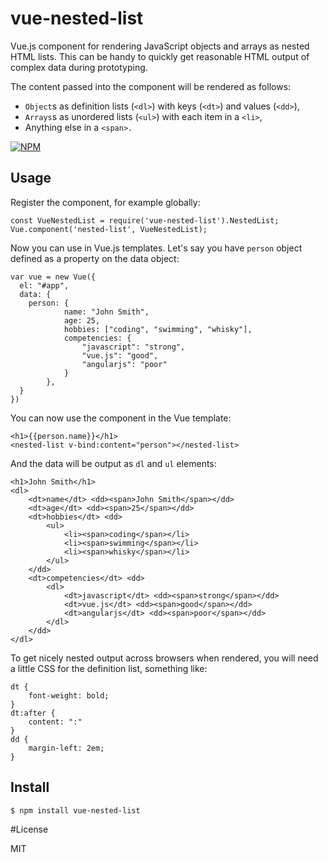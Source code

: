 # vue-nested-list
Vue.js component for rendering JavaScript objects and arrays as nested HTML lists. This can be handy to quickly get reasonable HTML output of complex data during prototyping.

The content passed into the component will be rendered as follows:

- `Object`s as definition lists (`<dl>`) with keys (`<dt>`) and values (`<dd>`),
- `Arrays`s as unordered lists (`<ul>`) with each item in a `<li>`,
- Anything else in a `<span>.`

[![NPM](https://nodei.co/npm/vue-nested-list.png?downloads=true&downloadRank=true&stars=true)](https://nodei.co/npm/vue-nested-list/)

## Usage
Register the component, for example globally:

```
const VueNestedList = require('vue-nested-list').NestedList;
Vue.component('nested-list', VueNestedList);
```

Now you can use in Vue.js templates. Let's say you have `person` object defined as a property on the data object:
```
var vue = new Vue({
  el: "#app",
  data: {
    person: {
			name: "John Smith",
			age: 25,
			hobbies: ["coding", "swimming", "whisky"],
			competencies: {
				"javascript": "strong",
				"vue.js": "good",
				"angularjs": "poor"
			}
		},
  }
})
```

You can now use the component in the Vue template:

```
<h1>{{person.name}}</h1>
<nested-list v-bind:content="person"></nested-list>
```

And the data will be output as `dl` and `ul` elements:

```
<h1>John Smith</h1>
<dl>
	<dt>name</dt> <dd><span>John Smith</span></dd>
	<dt>age</dt> <dd><span>25</span></dd>
	<dt>hobbies</dt> <dd>
		<ul>
			<li><span>coding</span></li>
			<li><span>swimming</span></li>
			<li><span>whisky</span></li>
		</ul>
	</dd>
	<dt>competencies</dt> <dd>
		<dl>
			<dt>javascript</dt> <dd><span>strong</span></dd>
			<dt>vue.js</dt> <dd><span>good</span></dd>
			<dt>angularjs</dt> <dd><span>poor</span></dd>
		</dl>
	</dd>
</dl>
```

To get nicely nested output across browsers when rendered, you will need a little CSS for the definition list, something like:

```
dt {
	font-weight: bold;
}
dt:after {
	content: ":"
}
dd {
	margin-left: 2em;
}
```

## Install

```
$ npm install vue-nested-list
```

#License

MIT